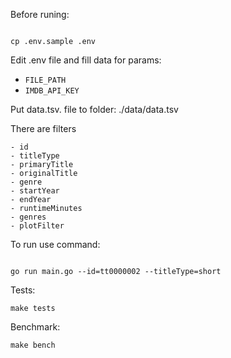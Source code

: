 Before runing:

<code>
cp .env.sample .env
</code>

Edit .env file and fill data for params:

- `FILE_PATH`
- `IMDB_API_KEY`

Put data.tsv. file to folder: ./data/data.tsv

There are filters

	- id
	- titleType
	- primaryTitle
	- originalTitle
	- genre
	- startYear
	- endYear
	- runtimeMinutes
	- genres
	- plotFilter 

To run use command:

<code>
go run main.go --id=tt0000002 --titleType=short
</code>

Tests:

<code>make tests</code>

Benchmark:

<code>make bench</code>